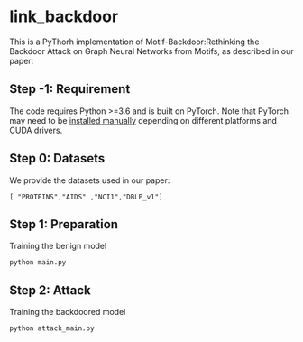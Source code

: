 # link_backdoor
This is a PyThorh implementation of Motif-Backdoor:Rethinking the Backdoor Attack on Graph Neural Networks from Motifs, as described in our paper:


## Step -1: Requirement

The code requires Python >=3.6 and is built on PyTorch. Note that PyTorch may need to be [installed manually](https://pytorch.org/get-started/locally/) depending on different platforms and CUDA drivers.

## Step 0: Datasets

We provide the datasets used in our paper:

```
[ "PROTEINS","AIDS" ,"NCI1","DBLP_v1"]
```

## Step 1: Preparation

Training the benign model
```
python main.py
```

## Step 2: Attack

Training the backdoored model
```
python attack_main.py
```